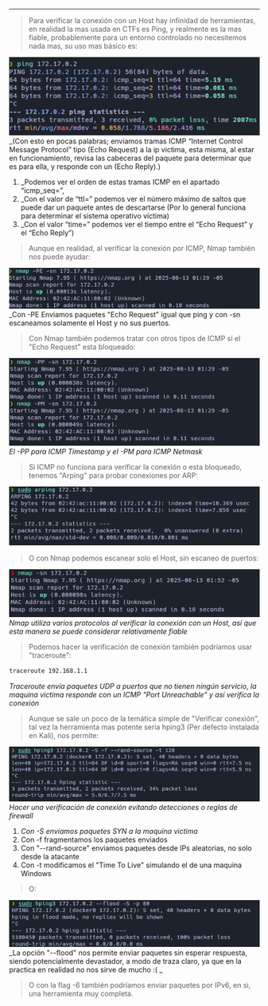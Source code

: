 
-----------------

>Para verificar la conexión con un Host hay infinidad de herramientas, en realidad la mas usada en CTFs es Ping, y realmente es la mas fiable, probablemente para un entorno controlado no necesitemos nada mas, su uso mas básico es:

![nodeclimb](/Attachments/nodeclimb%202.png)
_(Con esto en pocas palabras; enviamos tramas ICMP “Internet Control Message Protocol” tipo (Echo Request) a la ip victima, esta misma, al estar en funcionamiento, revisa las cabeceras del paquete para determinar que es para ella, y responde con un (Echo Reply).)

1. _Podemos ver el orden de estas tramas ICMP en el apartado “icmp_seq=”,
2. _Con el valor de “ttl=” podemos ver el número máximo de saltos que puede dar un paquete antes de descartarse (Por lo general funciona para determinar el sistema operativo víctima)
3. _Con el valor “time=” podemos ver el tiempo entre el “Echo Request” y el “Echo Reply”)

>Aunque en realidad, al verificar la conexión por ICMP, Nmap también nos puede ayudar:

![\1](/Attachments/Pasted%20image%2020250613013705.png)
_Con -PE Enviamos paquetes "Echo Request" igual que ping y con -sn escaneamos solamente el Host y no sus puertos.

>Con Nmap también podemos tratar con otros tipos de ICMP si el "Echo Request" esta bloqueado:

![\1](/Attachments/Pasted%20image%2020250613013956.png)
_El -PP para ICMP Timestamp y el -PM para ICMP Netmask_

>Si ICMP no funciona para verificar la conexión o esta bloqueado, tenemos "Arping" para probar conexiones por ARP:

![\1](/Attachments/Pasted%20image%2020250613014510.png)

>O con Nmap podemos escanear solo el Host, sin escaneo de puertos:

![\1](/Attachments/Pasted%20image%2020250613015240.png)
_Nmap utiliza varios protocolos al verificar la conexión con un Host, así que esta manera se puede considerar relativamente fiable_

>Podemos hacer la verificación de conexión también podríamos usar "traceroute":

```bash
traceroute 192.168.1.1
```
_Traceroute envía paquetes UDP a puertos que no tienen ningún servicio, la maquina victima responde con un ICMP "Port Unreachable" y así verifica la conexión_

>Aunque se sale un poco de la temática simple de "Verificar conexión", tal vez la herramienta mas potente seria hping3 (Per defecto instalada en Kali), nos permite:

![\1](/Attachments/Pasted%20image%2020250613020645.png)
_Hacer una verificación de conexión evitando detecciones o reglas de firewall_
1. _Con -S enviamos paquetes SYN a la maquina victima_
2. Con -f fragmentamos los paquetes enviados
3. Con "--rand-source" enviamos paquetes desde IPs aleatorias, no solo desde la atacante
4. Con -t modificamos el "Time To Live" simulando el de una maquina Windows

>O:

![\1](/Attachments/Pasted%20image%2020250613021644.png)
_La opción "--flood" nos permite enviar paquetes sin esperar respuesta, siendo potencialmente devastador, a modo de traza claro, ya que en la practica en realidad no nos sirve de mucho :( _

>O con la flag -6 también podríamos enviar paquetes por IPv6, en si, una herramienta muy completa.


